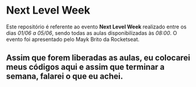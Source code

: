 # Next Level Week

Este repositório é referente ao evento **Next Level Week** realizado entre os dias *01/06 a 05/06*, sendo todas as aulas disponibilizadas às *08:00*. O evento foi apresentado pelo Mayk Brito da Rocketseat.

## Assim que forem liberadas as aulas, eu colocarei meus códigos aqui e assim que terminar a semana, falarei o que eu achei.
